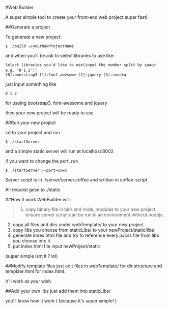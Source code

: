 #Web Builder

A super simple tool to create your front-end web project super fast!

##Generate a project

To generate a new project:
```shell
$ ./build ~/yourNewProjectName
```

and when you'll be ask to select libraries to use like:
```
Select libraries you'd like to use(input the number split by space e.g. '0 1 2')：
[0]:bootstrap3 [1]:font-awesome [2]:jquery [3]:suzaku
```
just input something like
```
0 1 2
```
for useing bootstrap3, font-awesome and jquery

then your new project will be ready to use.

##Run your new project

cd to your project and run
```shell
$ ./startServer
```
and a simple static server will run at localhost:8002

if you want to change the port, run
```shell
$ ./startServer --port=xxxx
```
Server script is in ./server/server.coffee and written in coffee-script

All request gose to ./static

##How it work
WebBuilder will:
>1. copy binary file in bin/ and node_modules to your new project ensure server script can be run in an environment without nodejs.
2. copy all files and dirs under webTemplate/ to your new project
3. copy libs you choose from staticLibs/ to your newProject/static/libs
4. generate index.html file and try to reference every js/css file from libs you choose into it
5. put index.html file input newProject/static

(super simple isnt it ? lol)

##Modify template files
just edit files in webTemplate/ for dir structure and template.html for index.html.

It'll work as your wish

##Add your own libs
just add them into staticLibs/

you'll know how it work ( because it's super simple! )

